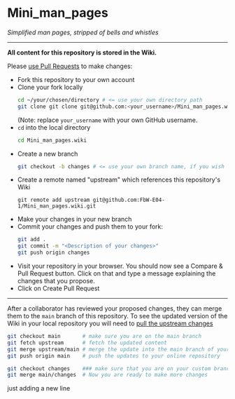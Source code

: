 # Mini_man_pages
*Simplified man pages, stripped of bells and whistles*

---
**All content for this repository is stored in the Wiki.**

Please [use Pull Requests](https://opensource.com/article/19/7/create-pull-request-github) to make changes:

* Fork this repository to your own account
* Clone your fork locally
  ```bash
  cd ~/your/chosen/directory # <= use your own directory path
  git clone git clone git@github.com:<your_username>/Mini_man_pages.wiki.git
  ```
  (Note: replace `your_username` with your own GitHub username.
* `cd` into the local directory
  ```bash
  cd Mini_man_pages.wiki
  ```
* Create a new branch
  ```bash
  git checkout -b changes # <= use your own branch name, if you wish
  ```
* Create a remote named "upstream" which references this repository's Wiki
  ```
  git remote add upstream git@github.com:FbW-E04-1/Mini_man_pages.wiki.git
  ```
* Make your changes in your new branch
* Commit your changes and push them to your fork:
  ```bash
  git add .
  git commit -m "<Description of your changes>"
  git push origin changes
  ```
* Visit your repository in your browser. You should now see a Compare & Pull Request button. Click on that and type a message explaining the changes that you propose.
* Click on Create Pull Request
---
After a collaborator has reviewed your proposed changes, they can merge them to the `main` branch of this repository. To see the updated version of the Wiki in your local repository you will need to [pull the upstream changes](https://bioconductor.org/developers/how-to/git/pull-upstream-changes/)

```bash
git checkout main       # make sure you are on the main branch
git fetch upstream      # fetch the updated content
git merge upstream/main # merge the update into the main branch of your fork, locally
git push origin main    # push the updates to your online repository

git checkout changes    ### make sure that you are on your custom branch ###
git merge main/changes  # Now you are ready to make more changes
```

just adding a new line 